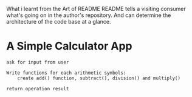 What i learnt from the Art of README
README tells a visiting consumer what's going on in the author's repository. And can determine the architecture of the code base at a glance.


# A Simple Calculator App
    ask for input from user
    
    Write functions for each arithmetic symbols:
        create add() function, subtract(), division() and multiply()
    
    return operation result
